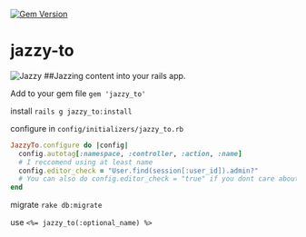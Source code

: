 [![Gem Version](https://badge.fury.io/rb/jazzy_to.svg)](http://badge.fury.io/rb/jazzy_to)
# jazzy-to
![Jazzy](http://mobilityscootersdir.com/img-big/80.jpg)
##Jazzing content into your rails app.


Add to your gem file
`gem 'jazzy_to'`

install
`rails g jazzy_to:install`

configure
in `config/initializers/jazzy_to.rb`
```ruby
JazzyTo.configure do |config|
  config.autotag[:namespace, :controller, :action, :name]
  # I reccomend using at least name
  config.editor_check = "User.find(session[:user_id]).admin?"
  # You can also do config.editor_check = "true" if you dont care about who can edit it
end
```

migrate
`rake db:migrate`

use
`<%= jazzy_to(:optional_name) %>`

